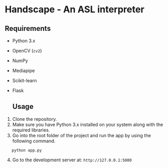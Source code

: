 # Handscape - An ASL interpreter

## Requirements
- Python 3.x
- OpenCV (`cv2`)
- NumPy
- Mediapipe
- Scikit-learn
- Flask

  ## Usage
1. Clone the repository.
2. Make sure you have Python 3.x installed on your system along with the required libraries.
3. Go into the root folder of the project and run the app by using the following command.
```shell
   python app.py
```
4. Go to the development server at: `http://127.0.0.1:5000`
